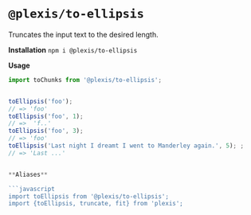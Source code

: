 # `@plexis/to-ellipsis`

Truncates the input text to the desired length.

**Installation**
`npm i @plexis/to-ellipsis`

**Usage**

````javascript
import toChunks from '@plexis/to-ellipsis';


toEllipsis('foo');
// => 'foo'
toEllipsis('foo', 1);
// =>  'f..'
toEllipsis('foo', 3);
// => 'foo'
toEllipsis('Last night I dreamt I went to Manderley again.', 5); ;
// => 'Last ...'


**Aliases**

```javascript
import toEllipsis from '@plexis/to-ellipsis';
import {toEllipsis, truncate, fit} from 'plexis';
````
